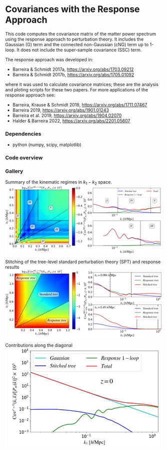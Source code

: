 # Covariances with the Response Approach

This code computes the covariance matrix of the matter power spectrum using the response approach to perturbation theory. It includes the Gaussian (G) term and the connected non-Gaussian (cNG) term up to 1-loop. It does not include the super-sample covariance (SSC) term.

The response approach was developed in:

- Barreira & Schmidt 2017a, https://arxiv.org/abs/1703.09212
- Barreira & Schmidt 2017b, https://arxiv.org/abs/1705.01092

where it was used to calculate covariance matrices; these are the analysis and ploting scripts for these two papers. For more applications of the response approach see:

- Barreira, Krause & Schmidt 2018, https://arxiv.org/abs/1711.07467
- Barreira 2019, https://arxiv.org/abs/1901.01243
- Barreira et al. 2019, https://arxiv.org/abs/1904.02070
- Halder & Barreira 2022, https://arxiv.org/abs/2201.05607

### Dependencies

- python (numpy, scipy, matplotlib)

### Code overview

### Gallery

Summary of the kinematic regimes in $k_1-k_2$ space.
<img src="plots/fig_regimes_v2.png" width="1000" height=auto/>

Stitching of the tree-level standard perturbation theory (SPT) and response results
<img src="plots/fig_tree_transition_mono.png" width="1000" height=auto/>

Contributions along the diagonal
<img src="plots/fig_covariance_diagonal_mono.png" width="1000" height=auto/>
